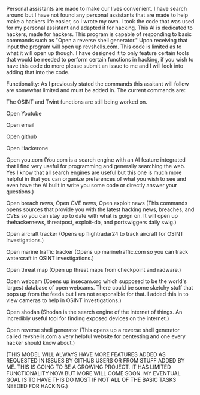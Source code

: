 Personal assistants are made to make our lives convenient. 
I have search around but I have not found any personal assistants that are made to help make a hackers life easier, so I wrote my own. I took the code that was used for my personal assistant and adapted it for hacking. This AI is dedicated to hackers, made for hackers. This program is capable of responding to basic commands such as "Open a reverse shell generator." Upon receiving that input the program will open up revshells.com. This code is limited as to what it will open up though. I have designed it to only feature certain tools that would be needed to perform certain functions in hacking, if you wish to have this code do more please submit an issue to me and I will look into adding that into the code.

Functionality:
As I previously stated the commands this assitant will follow are somewhat limited and must be added in. The current commands are:

The OSINT and Twint functions are still being worked on. 

Open Youtube

Open email

Open github

Open Hackerone

Open you.com (You.com is a search engine with an AI feature integrated that I find very useful for programming and generally searching the web. Yes I know that all search engines are useful but this one is much more helpful in that you can organize preferences of what you wish to see and even have the AI built in write you some code or directly answer your questions.)

Open breach news, Open CVE news, Open exploit news (This commands opens sources that provide you with the latest hacking news, breaches, and CVEs so you can stay up to date with what is goign on. It will open up thehackernews, threatpost, exploit-db, and portswiggers daily swig.)

Open aircraft tracker (Opens up flightradar24 to track aircraft for OSINT investigations.)

Open marine traffic tracker (Opens up marinetraffic.com so you can track watercraft in OSINT investigations.)

Open threat map (Open up threat maps from checkpoint and radware.)

Open webcam (Opens up insecam.org which supposed to be the world's largest database of open webcams. There could be some sketchy stuff that pops up from the feeds but I am not responsible for that. I added this in to view cameras to help in OSINT investigations.)

Open shodan (Shodan is the search engine of the internet of things. An incredibly useful tool for finding exposed devices on the internet.)

Open reverse shell generator (This opens up a reverse shell generator called revshells.com a very helpful website for pentesting and one every hacker should know about.)

(THIS MODEL WILL ALWAYS HAVE MORE FEATURES ADDED AS REQUESTED IN ISSUES BY GITHUB USERS OR FROM STUFF ADDED BY ME. THIS IS GOING TO BE A GROWING PROJECT. IT HAS LIMITED FUNCTIONALITY NOW BUT MORE WILL COME SOON. MY EVENTUAL GOAL IS TO HAVE THIS DO MOST IF NOT ALL OF THE BASIC TASKS NEEDED FOR HACKING.)

